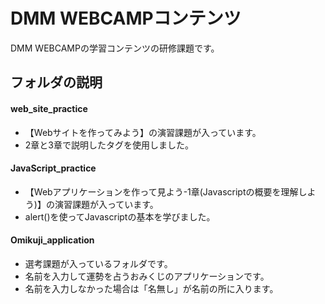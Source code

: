 # DMM WEBCAMPコンテンツ
DMM WEBCAMPの学習コンテンツの研修課題です。

## フォルダの説明
#### web_site_practice
* 【Webサイトを作ってみよう】の演習課題が入っています。
* 2章と3章で説明したタグを使用しました。

#### JavaScript_practice
* 【Webアプリケーションを作って見よう-1章(Javascriptの概要を理解しよう)】の演習課題が入っています。
* alert()を使ってJavascriptの基本を学びました。


####  Omikuji_application
* 選考課題が入っているフォルダです。
* 名前を入力して運勢を占うおみくじのアプリケーションです。
* 名前を入力しなかった場合は「名無し」が名前の所に入ります。